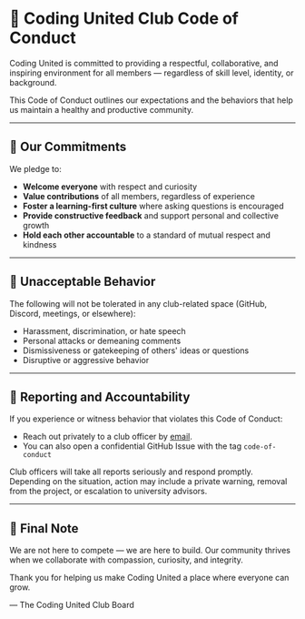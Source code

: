 # 🌱 Coding United Club Code of Conduct

Coding United is committed to providing a respectful, collaborative, and inspiring environment for all members — regardless of skill level, identity, or background.

This Code of Conduct outlines our expectations and the behaviors that help us maintain a healthy and productive community.

---

## 🤝 Our Commitments

We pledge to:

- **Welcome everyone** with respect and curiosity
- **Value contributions** of all members, regardless of experience
- **Foster a learning-first culture** where asking questions is encouraged
- **Provide constructive feedback** and support personal and collective growth
- **Hold each other accountable** to a standard of mutual respect and kindness

---

## 🚫 Unacceptable Behavior

The following will not be tolerated in any club-related space (GitHub, Discord, meetings, or elsewhere):

- Harassment, discrimination, or hate speech
- Personal attacks or demeaning comments
- Dismissiveness or gatekeeping of others' ideas or questions
- Disruptive or aggressive behavior

---

## 📢 Reporting and Accountability

If you experience or witness behavior that violates this Code of Conduct:

- Reach out privately to a club officer by [email](mailto:codingunitedclub@snhu.edu).
- You can also open a confidential GitHub Issue with the tag `code-of-conduct`  

Club officers will take all reports seriously and respond promptly. Depending on the situation, action may include a private warning, removal from the project, or escalation to university advisors.

---

## 💬 Final Note

We are not here to compete — we are here to build. Our community thrives when we collaborate with compassion, curiosity, and integrity.

Thank you for helping us make Coding United a place where everyone can grow.

— The Coding United Club Board
